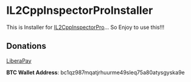 # IL2CppInspectorProInstaller

This is Installer for [IL2CppInspectorPro](https://github.com/jadis0x/Il2CppInspectorPro)... So Enjoy to use this!!!

## Donations

[LiberaPay](https://liberapay.com/RikkoMatsumatoOfficial/donate)

**BTC Wallet Address**: bc1qz987mqatjrhuurme49sleq75a80atysgyska9e
